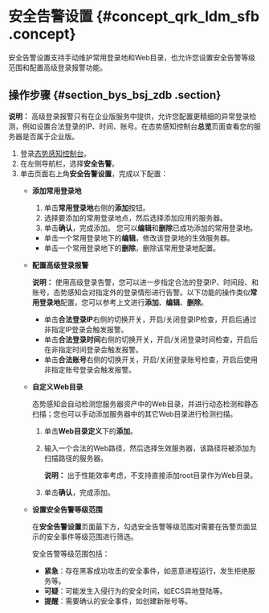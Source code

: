 # 安全告警设置 {#concept_qrk_ldm_sfb .concept}

安全告警设置支持手动维护常用登录地和Web目录，也允许您设置安全告警等级范围和配置高级登录报警功能。

## 操作步骤 {#section_bys_bsj_zdb .section}

**说明：** 高级登录报警只有在企业版服务中提供，允许您配置更精细的异常登录检测，例如设置合法登录的IP、时间、账号。在态势感知控制台**总览**页面查看您的服务器是否属于企业版。

1.  登录[态势感知控制台](https://yundun.console.aliyun.com/?p=sas)。
2.  在左侧导航栏，选择**安全告警**。
3.  单击页面右上角**安全告警设置**，完成以下配置：
    -   **添加常用登录地**

        1.  单击**常用登录地**右侧的**添加**按钮。
        2.  选择要添加的常用登录地点，然后选择添加应用的服务器。
        3.  单击**确认**，完成添加。
        您可以**编辑**和**删除**已成功添加的常用登录地。

        -   单击一个常用登录地下的**编辑**，修改该登录地的生效服务器。
        -   单击一个常用登录地下的**删除**，删除该常用登录地配置。
    -   **配置高级登录报警**

        **说明：** 使用高级登录告警，您可以进一步指定合法的登录IP、时间段、和账号，态势感知会对指定外的登录情形进行告警。以下功能的操作类似**常用登录地**配置，您可以参考上文进行**添加**、**编辑**、**删除**。

        -   单击**合法登录IP**右侧的切换开关，开启/关闭登录IP检查，开启后通过非指定IP登录会触发报警。
        -   单击**合法登录时间**右侧的切换开关，开启/关闭登录时间检查，开启后在非指定时间登录会触发报警。
        -   单击**合法账号**右侧的切换开关，开启/关闭登录账号检查，开启后使用非指定账号登录会触发报警。
    -   **自定义Web目录**

        态势感知会自动检测您服务器资产中的Web目录，并进行动态检测和静态扫描；您也可以手动添加服务器中的其它Web目录进行检测扫描。

        1.  单击**Web目录定义**下的**添加**。
        2.  输入一个合法的Web路径，然后选择生效服务器，该路径将被添加为扫描路径的服务器。

            **说明：** 出于性能效率考虑，不支持直接添加root目录作为Web目录。

        3.  单击**确认**，完成添加。
    -   **设置安全告警等级范围**

        在**安全告警设置**页面最下方，勾选安全告警等级范围对需要在告警页面显示的安全事件等级范围进行筛选。

        安全告警等级范围包括：

        -   **紧急**：存在黑客成功攻击的安全事件，如恶意进程运行，发生拒绝服务等。
        -   **可疑**：可能发生入侵行为的安全时间，如ECS异地登陆等。
        -   **提醒**：需要确认的安全事件，如创建新账号等。

